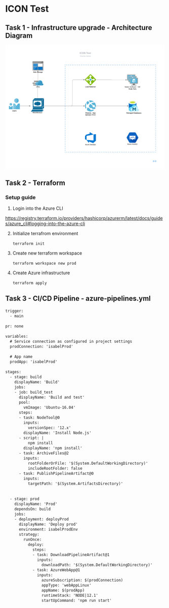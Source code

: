 # ICON Test

## Task 1 - Infrastructure upgrade - Architecture Diagram
![enter image description here](https://github.com/wkcVishmal/icon-test/blob/main/architecture.png)

## Task 2 - Terraform
### Setup guide
1. Login into the Azure CLI

https://registry.terraform.io/providers/hashicorp/azurerm/latest/docs/guides/azure_cli#logging-into-the-azure-cli

2. Initialize terrafrom environment

    ```terraform init```

3. Create new terraform workspace

    ```terraform workspace new prod```

4. Create Azure infrastructure

    ```terraform apply```


## Task 3 - CI/CD Pipeline - azure-pipelines.yml

```
trigger:
  - main
  
pr: none
  
variables: 
  # Service connection as configured in project settings
  prodConnection: 'isabelProd'

  # App name
  prodApp: 'isabelProd'
  
stages:
  - stage: build
    displayName: 'Build'
    jobs:
    - job: build_test
      displayName: 'Build and test'
      pool:
        vmImage: 'Ubuntu-16.04'
      steps:
      - task: NodeTool@0
        inputs:
          versionSpec: '12.x'
        displayName: 'Install Node.js'
      - script: |
          npm install
        displayName: 'npm install'
      - task: ArchiveFiles@2
        inputs:
          rootFolderOrFile: '$(System.DefaultWorkingDirectory)'
          includeRootFolder: false
      - task: PublishPipelineArtifact@0
        inputs:
          targetPath: '$(System.ArtifactsDirectory)'
  
  
  - stage: prod
    displayName: 'Prod'
    dependsOn: build
    jobs:
    - deployment: deployProd
      displayName: 'Deploy prod'
      environment: isabelProdEnv
      strategy:
        runOnce:
          deploy:
            steps:
            - task: DownloadPipelineArtifact@1
              inputs:
                downloadPath: '$(System.DefaultWorkingDirectory)'
            - task: AzureWebApp@1
              inputs:
                azureSubscription: $(prodConnection)
                appType: 'webAppLinux'
                appName: $(prodApp)
                runtimeStack: 'NODE|12.1'
                startUpCommand: 'npm run start'
```
